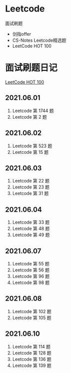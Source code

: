 # Leetcode

面试刷题

- 剑指offer
- CS-Notes Leetcode精选题
- LeetCode HOT 100

# 面试刷题日记

[LeetCode HOT 100](https://leetcode-cn.com/problem-list/2cktkvj/) 


## 2021.06.01

1. Leetcode 第 1744 题
2. Leetcode 第 2 题

## 2021.06.02

1. Leetcode 第 523 题
2. Leetcode 第 15 题

## 2021.06.03

1. Leetcode 第 22 题
2. Leetcode 第 23 题
3. Leetcode 第 31 题

## 2021.06.04

1. Leetcode 第 33 题
2. Leetcode 第 48 题
3. Leetcode 第 49 题

## 2021.06.07

1. Leetcode 第 55 题
2. Leetcode 第 56 题
3. Leetcode 第 96 题
4. Leetcode 第 98 题

## 2021.06.08

1. Leetcode 第 102 题
2. Leetcode 第 105 题

## 2021.06.10

1. Leetcode 第 114 题
2. Leetcode 第 128 题
3. Leetcode 第 136 题
4. Leetcode 第 139 题